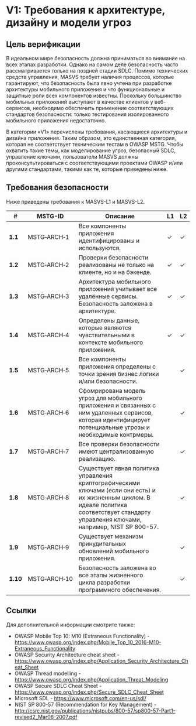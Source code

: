 # V1: Требования к архитектуре, дизайну и модели угроз

## Цель верификации

В идеальном мире безопасность должна приниматься во внимание на всех этапах разработки. Однако на самом деле безопасность часто рассматривается только на поздней стадии SDLC. Помимо технических средств управления, MASVS требует наличия процессов, которые гарантируют, что безопасность была явно учтена при разработке архитектуры мобильного приложения и что функциональные и защитные роли всех компонентов известны. Поскольку большинство мобильных приложений выступают в качестве клиентов у веб-сервисов, необходимо обеспечить применение соответствующих стандартов безопасности: только тестирования изолированного мобильного приложения недостаточно.

В категории «V1» перечислены требования, касающиеся архитектуры и дизайна приложения. Таким образом, это единственная категория, которая не соответствует техническим тестам в OWASP MSTG. Чтобы охватить такие темы, как моделирование угроз, безопасный SDLC, управление ключами, пользователи MASVS должны проконсультироваться с соответствующими проектами OWASP и/или другими стандартами, такими как те, которые приведены ниже.

<div style="page-break-after: always;">
</div>

## Требования безопасности

Ниже приведены требования к MASVS-L1 и MASVS-L2.

| # | MSTG-ID | Описание | L1 | L2 |
| --- | --- | --- | --- | --- |
| **1.1** | MSTG‑ARCH‑1 | Все компоненты приложения идентифицированы и используются. | ✓ | ✓ |
| **1.2** | MSTG‑ARCH‑2 | Проверки безопасности реализованы не только на клиенте, но и на бэкенде. | ✓ | ✓ |
| **1.3** | MSTG‑ARCH‑3 | Архитектура мобильного приложения учитывает все удалённые сервисы. Безопасность заложена в архитектуре.| ✓ | ✓ |
| **1.4** | MSTG‑ARCH‑4 | Определены данные, которые являются чувствительными в контексте мобильного приложения. | ✓ | ✓ |
| **1.5** | MSTG‑ARCH‑5 | Все компоненты приложения определены с точки зрения бизнес логики и/или безопасности. |   | ✓ |
| **1.6** | MSTG‑ARCH‑6 | Сфомрирована модель угроз для мобильного приложения и связанных с ним удаленных сервисов, которая идентифицирует потенциальные угрозы и необходимые контрмеры. |   | ✓ |
| **1.7** | MSTG‑ARCH‑7 | Все проверки безопасности имеют централизованную реализацию. |   | ✓ |
| **1.8** | MSTG‑ARCH‑8 | Существует явная политика управления криптографическими ключами (если они есть) и их жизненным циклом. В идеале политика соответствует стандарту управления ключами, например, NIST SP 800-57. |   | ✓ |
| **1.9** | MSTG‑ARCH‑9 | Существует механизм принудительных обновлений мобильного приложения. |   | ✓ |
| **1.10** | MSTG‑ARCH‑10 | Безопасность заложена во все этапы жизненного цикла разработки программного обеспечения. |   | ✓ |

## Ссылки

Для дополнительной информации смотрите также:

- OWASP Mobile Top 10: M10 (Extraneous Functionality) - <https://www.owasp.org/index.php/Mobile_Top_10_2016-M10-Extraneous_Functionality>
- OWASP Security Architecture cheat sheet - <https://www.owasp.org/index.php/Application_Security_Architecture_Cheat_Sheet>
- OWASP Thread modelling - <https://www.owasp.org/index.php/Application_Threat_Modeling>
- OWASP Secure SDLC Cheat Sheet - <https://www.owasp.org/index.php/Secure_SDLC_Cheat_Sheet>
- Microsoft SDL - <https://www.microsoft.com/en-us/sdl/>
- NIST SP 800-57 (Recommendation for Key Management) - <http://csrc.nist.gov/publications/nistpubs/800-57/sp800-57-Part1-revised2_Mar08-2007.pdf>
